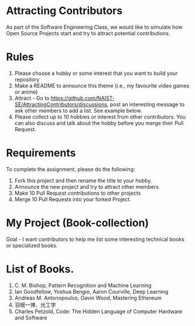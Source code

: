 # Attracting Contributors
As part of the Software Engineering Class, we would like to simulate how Open Source Projects start and try to attract potential contributions.

# Rules

1. Please choose a hobby or some interest that you want to build your repository
2. Make a README to announce this theme (i.e., my favourite video games or anime)
3. Attract - Go to https://github.com/NAIST-SE/AttractingContributors/discussions, post an interesting message to ask other members to add a list. See example below.
4. Please collect up to 10 hobbies or interest from other contributors. You can also discuss and talk about the hobby before you merge their Pull Request.

# Requirements
To complete the assignment, please do the following:
1. Fork this project and then rename the title to your hobby. 
2. Announce the new project and try to attract other members.
3. Make 10 Pull Request contributions to other projects
4. Merge 10 Pull Requests into your forked Project.

# My Project (Book-collection)
Goal - I want contributors to help me list some interesting technical books or specialized books.

# List of Books.
1. C. M. Bishop, Pattern Recognition and Machine Learning
2. Ian Goodfellow, Yoshua Bengio, Aaron Courville, Deep Learning
3.  Andreas M. Antonopoulos, Gavin Wood, Mastering Ethereum
4.  羽根一博、光工学
5. Charles Petzold, Code: The Hidden Language of Computer Hardware and Software
